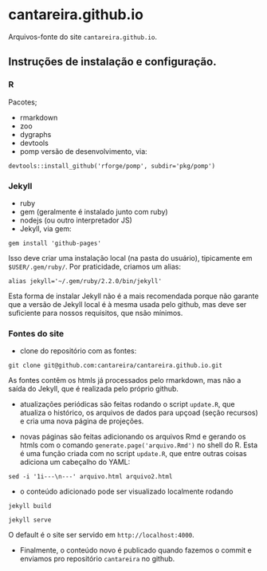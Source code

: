 # cantareira.github.io #

Arquivos-fonte do site `cantareira.github.io`.

## Instruções de instalação e configuração. ##

### R ###
Pacotes;
* rmarkdown
* zoo
* dygraphs
* devtools
* pomp versão de desenvolvimento, via:

`devtools::install_github('rforge/pomp', subdir='pkg/pomp')`

### Jekyll ###
* ruby
* gem (geralmente é instalado junto com ruby)
* nodejs (ou outro interpretador JS)
* Jekyll, via gem:

`gem install 'github-pages'`

Isso deve criar uma instalação local (na pasta do usuário), tipicamente em `$USER/.gem/ruby/`. Por praticidade, criamos um alias:
    
`alias jekyll='~/.gem/ruby/2.2.0/bin/jekyll'`

Esta forma de instalar Jekyll não é a mais recomendada porque não garante que a
versão de Jekyll local é à mesma usada pelo github, mas deve ser suficiente
para nossos requisitos, que nsão mínimos.

### Fontes do site ###
* clone do repositório com as fontes:

`git clone git@github.com:cantareira/cantareira.github.io.git`

As fontes contêm os htmls já processados pelo rmarkdown, mas não a saída do
Jekyll, que é realizada pelo próprio github.

* atualizações periódicas são feitas rodando o script `update.R`, que atualiza o histórico, os arquivos de dados para upçoad (seção recursos) e cria uma nova página de projeções.

* novas páginas são feitas adicionando os arquivos Rmd
e gerando os htmls com o comando `generate.page('arquivo.Rmd')` no shell do R.
Esta é uma função criada com no script `update.R`,
que entre outras coisas adiciona um cabeçalho do YAML:

`sed -i '1i---\n---' arquivo.html arquivo2.html`


* o conteúdo adicionado pode ser visualizado localmente rodando

`jekyll build`

`jekyll serve`

O default é o site ser servido em `http://localhost:4000`.

* Finalmente, o conteúdo novo é publicado quando fazemos o commit e enviamos pro repositório `cantareira` no github.

